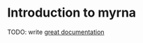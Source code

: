 # Introduction to myrna

TODO: write [great documentation](http://jacobian.org/writing/what-to-write/)
